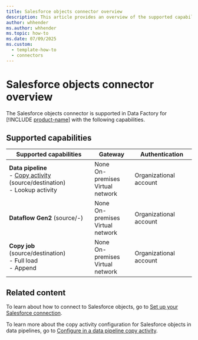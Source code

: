 ```yaml
---
title: Salesforce objects connector overview
description: This article provides an overview of the supported capabilities of the Salesforce objects connector.
author: whhender
ms.author: whhender
ms.topic: how-to
ms.date: 07/09/2025
ms.custom:
  - template-how-to
  - connectors
---
```


# Salesforce objects connector overview

The Salesforce objects connector is supported in Data Factory for [!INCLUDE [product-name](../includes/product-name.md)] with the following capabilities.

## Supported capabilities

| Supported capabilities                                                                 | Gateway                        | Authentication   |
|----------------------------------------------------------------------------------------|--------------------------------|------------------|
| **Data pipeline** <br>- [Copy activity](connector-salesforce-copy-activity.md) (source/destination)<br>- Lookup activity        | None<br> On-premises<br> Virtual network | Organizational account |
| **Dataflow Gen2** (source/-)                                                 | None<br> On-premises<br> Virtual network | Organizational account |
| **Copy job** (source/destination) <br>- Full load<br>- Append | None<br> On-premises<br> Virtual network | Organizational account |

## Related content

To learn about how to connect to Salesforce objects, go to [Set up your Salesforce connection](connector-salesforce-objects.md).

To learn more about the copy activity configuration for Salesforce objects in data pipelines, go to [Configure in a data pipeline copy activity](connector-salesforce-copy-activity.md).
